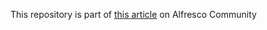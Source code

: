 This repository is part of [this article](https://community.alfresco.com/community/bpm/blog/2017/10/11/cicd-example-for-alfresco-process-services-applications) on Alfresco Community
